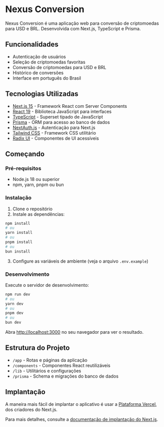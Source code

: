 # Nexus Conversion

Nexus Conversion é uma aplicação web para conversão de criptomoedas para USD e BRL. Desenvolvida com Next.js, TypeScript e Prisma.

## Funcionalidades

- Autenticação de usuários
- Seleção de criptomoedas favoritas
- Conversão de criptomoedas para USD e BRL
- Histórico de conversões
- Interface em português do Brasil

## Tecnologias Utilizadas

- [Next.js 15](https://nextjs.org/) - Framework React com Server Components
- [React 19](https://react.dev/) - Biblioteca JavaScript para interfaces
- [TypeScript](https://www.typescriptlang.org/) - Superset tipado de JavaScript
- [Prisma](https://www.prisma.io/) - ORM para acesso ao banco de dados
- [NextAuth.js](https://next-auth.js.org/) - Autenticação para Next.js
- [Tailwind CSS](https://tailwindcss.com/) - Framework CSS utilitário
- [Radix UI](https://www.radix-ui.com/) - Componentes de UI acessíveis

## Começando

### Pré-requisitos

- Node.js 18 ou superior
- npm, yarn, pnpm ou bun

### Instalação

1. Clone o repositório
2. Instale as dependências:

```bash
npm install
# ou
yarn install
# ou
pnpm install
# ou
bun install
```

3. Configure as variáveis de ambiente (veja o arquivo `.env.example`)

### Desenvolvimento

Execute o servidor de desenvolvimento:

```bash
npm run dev
# ou
yarn dev
# ou
pnpm dev
# ou
bun dev
```

Abra [http://localhost:3000](http://localhost:3000) no seu navegador para ver o resultado.

## Estrutura do Projeto

- `/app` - Rotas e páginas da aplicação
- `/components` - Componentes React reutilizáveis
- `/lib` - Utilitários e configurações
- `/prisma` - Schema e migrações do banco de dados

## Implantação

A maneira mais fácil de implantar o aplicativo é usar a [Plataforma Vercel](https://vercel.com/new), dos criadores do Next.js.

Para mais detalhes, consulte a [documentação de implantação do Next.js](https://nextjs.org/docs/app/building-your-application/deploying).
